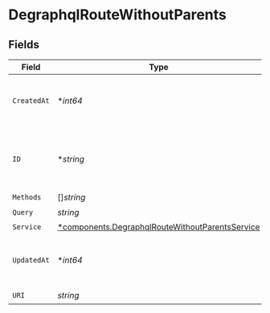# DegraphqlRouteWithoutParents


## Fields

| Field                                                                                                             | Type                                                                                                              | Required                                                                                                          | Description                                                                                                       |
| ----------------------------------------------------------------------------------------------------------------- | ----------------------------------------------------------------------------------------------------------------- | ----------------------------------------------------------------------------------------------------------------- | ----------------------------------------------------------------------------------------------------------------- |
| `CreatedAt`                                                                                                       | **int64*                                                                                                          | :heavy_minus_sign:                                                                                                | Unix epoch when the resource was created.                                                                         |
| `ID`                                                                                                              | **string*                                                                                                         | :heavy_minus_sign:                                                                                                | A string representing a UUID (universally unique identifier).                                                     |
| `Methods`                                                                                                         | []*string*                                                                                                        | :heavy_minus_sign:                                                                                                | N/A                                                                                                               |
| `Query`                                                                                                           | *string*                                                                                                          | :heavy_check_mark:                                                                                                | N/A                                                                                                               |
| `Service`                                                                                                         | [*components.DegraphqlRouteWithoutParentsService](../../models/components/degraphqlroutewithoutparentsservice.md) | :heavy_minus_sign:                                                                                                | N/A                                                                                                               |
| `UpdatedAt`                                                                                                       | **int64*                                                                                                          | :heavy_minus_sign:                                                                                                | Unix epoch when the resource was last updated.                                                                    |
| `URI`                                                                                                             | *string*                                                                                                          | :heavy_check_mark:                                                                                                | N/A                                                                                                               |